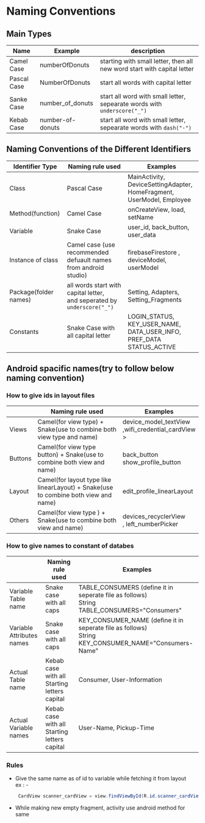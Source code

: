 # Naming Conventions

## Main Types

| Name        | Example          | description                                                              |
| ----------- | ---------------- | ------------------------------------------------------------------------ |
| Camel Case  | numberOfDonuts   | starting with small letter, then all new word start with capital letter  |
| Pascal Case | NumberOfDonuts   | start all words with capital letter                                      |
| Sanke Case  | number_of_donuts | start all word with small letter, sepearate words with `underscore("_")` |
| Kebab Case  | number-of-donuts | start all word with small letter, sepearate words with `dash("-")`       |

## Naming Conventions of the Different Identifiers

| Identifier Type       | Naming rule used                                                            | Examples                                                                              |
| --------------------- | --------------------------------------------------------------------------- | ------------------------------------------------------------------------------------- |
| Class                 | Pascal Case                                                                 | MainActivity, DeviceSettingAdapter,<br> HomeFragment, UserModel, Employee             |
| Method(function)      | Camel Case                                                                  | onCreateView, load, setName                                                           |
| Variable              | Snake Case                                                                  | user_id, back_button, user_data                                                       |
| Instance of class     | Camel case (use recommended defuault names from android studio)             | firebaseFirestore , deviceModel, userModel                                            |
| Package(folder names) | all words start with capital letter,<br> and seperated by `underscore("_")` | Setting, Adapters, Setting_Fragments                                                  |
| Constants             | Snake Case with all capital letter                                          | LOGIN_STATUS, <br>KEY_USER_NAME, <br>DATA_USER_INFO, <br>PREF_DATA <br> STATUS_ACTIVE |

## Android spacific names(try to follow below naming convention)

### How to give ids in layout files

|         | Naming rule used                                                                    | Examples                                                 |
| ------- | ----------------------------------------------------------------------------------- | -------------------------------------------------------- |
| Views   | Camel(for view type) + Snake(use to combine both view type and name)                | device_model_textView<br> ,wifi_credential_cardView<br>> |
| Buttons | Camel(for view type button) + Snake(use to combine both view and name)              | back_button  <br> show_profile_button                    |
| Layout  | Camel(for layout type like linearLayout) + Snake(use to combine both view and name) | edit_profile_linearLayout                                |
| Others  | Camel(for view type ) + Snake(use to combine both view and name)                    | devices_recyclerView <br>, left_numberPicker             |

### How to give names to constant of databes

|                           | Naming rule used                             | Examples                                                                                                 |
| ------------------------- | -------------------------------------------- | -------------------------------------------------------------------------------------------------------- |
| Variable Table name       | Snake case with all caps                     | TABLE_CONSUMERS (define it in seperate file as follows) <br> String TABLE_CONSUMERS="Consumers"          |
| Variable Attributes names | Snake case with all caps                     | KEY_CONSUMER_NAME (define it in seperate file as follows) <br> String KEY_CONSUMER_NAME="Consumers-Name" |
| Actual Table name         | Kebab case with all Starting letters capital | Consumer, User-Information                                                                               |
| Actual Variable names     | Kebab case with all Starting letters capital | User-Name, Pickup-Time                                                                                   |

### Rules

- Give the same name as of id to variable while fetching it from layout  
    ex : -

    ```java
     CardView scanner_cardView = view.findViewById(R.id.scanner_cardView);
    ```

- While making new empty fragment, activity use android method for same


## 